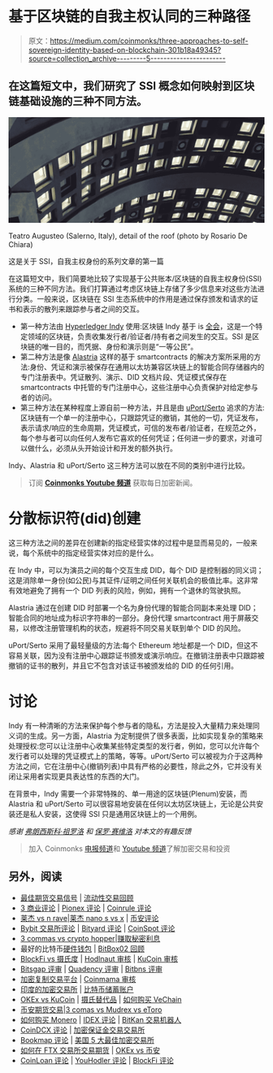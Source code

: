 # 基于区块链的自我主权认同的三种路径

> 原文：<https://medium.com/coinmonks/three-approaches-to-self-sovereign-identity-based-on-blockchain-301b18a49345?source=collection_archive---------5----------------------->

## 在这篇短文中，我们研究了 SSI 概念如何映射到区块链基础设施的三种不同方法。

![](img/6a7bebb4335583e0a9db78d101fc33fb.png)

Teatro Augusteo (Salerno, Italy), detail of the roof (photo by Rosario De Chiara)

这是关于 SSI，自我主权身份的系列文章的第一篇

在这篇短文中，我们简要地比较了实现基于公共账本/区块链的自我主权身份(SSI)系统的三种不同方法。我们打算通过考虑区块链上存储了多少信息来对这些方法进行分类。一般来说，区块链在 SSI 生态系统中的作用是通过保存颁发和请求的证书和表示的散列来跟踪参与者之间的交互。

*   第一种方法由 [Hyperledger Indy](https://www.hyperledger.org/use/hyperledger-indy) 使用:区块链 Indy 基于 is [全会](https://github.com/hyperledger/indy-plenum)，这是一个特定领域的区块链，负责收集发行者/验证者/持有者之间发生的交互。SSI 是区块链的唯一目的，而凭据、身份和演示则是“一等公民”。
*   第二种方法是像 [Alastria](https://alastria.io/) 这样的基于 smartcontracts 的解决方案所采用的方法:身份、凭证和演示被保存在通用以太坊兼容区块链上的智能合同存储器内的专门注册表中。凭证散列、演示、DID 文档片段、凭证模式保存在 smartcontracts 中托管的专门注册中心，这些注册中心负责保护对给定参与者的访问。
*   第三种方法在某种程度上源自前一种方法，并且是由 [uPort/Serto](https://www.uport.me/) 追求的方法:区块链有一个单一的注册中心，只跟踪凭证的撤销，其他的一切，凭证发布，表示请求/响应的生命周期，凭证模式，可信的发布者/验证者，在规范之外，每个参与者可以向任何人发布它喜欢的任何凭证；任何进一步的要求，对谁可以做什么，必须从头开始设计和开发的额外执行。

Indy、Alastria 和 uPort/Serto 这三种方法可以放在不同的类别中进行比较。

> 订阅 [**Coinmonks Youtube 频道**](https://www.youtube.com/c/coinmonks/videos) 获取每日加密新闻。

# 分散标识符(did)创建

这三种方法之间的差异在创建新的指定经营实体的过程中是显而易见的，一般来说，每个系统中的指定经营实体对应的是什么。

在 Indy 中，可以为演员之间的每个交互生成 DID，每个 DID 是控制器的同义词；这是消除单一身份(如公民)与其证件/证明之间任何关联机会的极值比率。这非常有效地避免了拥有一个 DID 列表的风险，例如，拥有一个退休的驾驶执照。

Alastria 通过在创建 DID 时部署一个名为身份代理的智能合同副本来处理 DID；智能合同的地址成为标识字符串的一部分。身份代理 smartcontract 用于屏蔽交易，以修改注册管理机构的状态，规避将不同交易关联到单个 DID 的风险。

uPort/Serto 采用了最轻量级的方法:每个 Ethereum 地址都是一个 DID，但这不容易关联，因为没有注册中心跟踪证书颁发或演示响应。在撤销注册表中只跟踪被撤销的证书的散列，并且它不包含对该证书被颁发给的 DID 的任何引用。

# 讨论

Indy 有一种清晰的方法来保护每个参与者的隐私，方法是投入大量精力来处理同义词的生成。另一方面，Alastria 为定制提供了很多表面，比如实现复杂的策略来处理授权:您可以让注册中心收集某些特定类型的发行者，例如，您可以允许每个发行者可以处理的凭证模式上的策略，等等。uPort/Serto 可以被视为介于这两种方法之间，它在注册中心(撤销列表)中具有严格的必要性，除此之外，它并没有关闭让采用者实现更具表达性的东西的大门。

在背景中，Indy 需要一个非常特殊的、单一用途的区块链(Plenum)安装，而 Alastria 和 uPort/Serto 可以很容易地安装在任何以太坊区块链上，无论是公共安装还是私人安装，这使得 SSI 只是通用区块链上的一个用例。

*感谢* [*弗朗西斯科·祖罗洛*](https://www.linkedin.com/in/francesco-zurolo-6481002/) *和* [*保罗·赛维洛*](https://www.linkedin.com/in/paolo-servillo-86b4a926/) *对本文的有趣反馈*

> 加入 Coinmonks [电报频道](https://t.me/coincodecap)和 [Youtube 频道](https://www.youtube.com/c/coinmonks/videos)了解加密交易和投资

## 另外，阅读

*   [最佳期货交易信号](https://blog.coincodecap.com/futures-trading-signals) | [流动性交易回顾](https://blog.coincodecap.com/liquid-exchange-review)
*   [3 商业评论](/coinmonks/3commas-review-an-excellent-crypto-trading-bot-2020-1313a58bec92) | [Pionex 评论](https://blog.coincodecap.com/pionex-review-exchange-with-crypto-trading-bot) | [Coinrule 评论](/coinmonks/coinrule-review-2021-a-beginner-friendly-crypto-trading-bot-daf0504848ba)
*   [莱杰 vs n rave](/coinmonks/ledger-vs-ngrave-zero-7e40f0c1d694)|[莱杰 nano s vs x](/coinmonks/ledger-nano-s-vs-x-battery-hardware-price-storage-59a6663fe3b0) | [币安评论](/coinmonks/binance-review-ee10d3bf3b6e)
*   [Bybit 交易所评论](/coinmonks/bybit-exchange-review-dbd570019b71) | [Bityard 评论](https://blog.coincodecap.com/bityard-reivew) | [CoinSpot 评论](https://blog.coincodecap.com/coinspot-review)
*   [3 commas vs crypto hopper](/coinmonks/3commas-vs-pionex-vs-cryptohopper-best-crypto-bot-6a98d2baa203)|[赚取秘密利息](/coinmonks/earn-crypto-interest-b10b810fdda3)
*   最好的比特币[硬件钱包](/coinmonks/hardware-wallets-dfa1211730c6) | [BitBox02 回顾](/coinmonks/bitbox02-review-your-swiss-bitcoin-hardware-wallet-c36c88fff29)
*   [BlockFi vs 摄氏度](/coinmonks/blockfi-vs-celsius-vs-hodlnaut-8a1cc8c26630) | [Hodlnaut 审核](/coinmonks/hodlnaut-review-best-way-to-hodl-is-to-earn-interest-on-your-bitcoin-6658a8c19edf) | [KuCoin 审核](https://blog.coincodecap.com/kucoin-review)
*   [Bitsgap 评审](/coinmonks/bitsgap-review-a-crypto-trading-bot-that-makes-easy-money-a5d88a336df2) | [Quadency 评审](/coinmonks/quadency-review-a-crypto-trading-automation-platform-3068eaa374e1) | [Bitbns 评审](/coinmonks/bitbns-review-38256a07e161)
*   [加密复制交易平台](/coinmonks/top-10-crypto-copy-trading-platforms-for-beginners-d0c37c7d698c) | [Coinmama 审核](/coinmonks/coinmama-review-ace5641bde6e)
*   [印度的加密交易所](/coinmonks/bitcoin-exchange-in-india-7f1fe79715c9) | [比特币储蓄账户](/coinmonks/bitcoin-savings-account-e65b13f92451)
*   [OKEx vs KuCoin](https://blog.coincodecap.com/okex-kucoin) | [摄氏替代品](https://blog.coincodecap.com/celsius-alternatives) | [如何购买 VeChain](https://blog.coincodecap.com/buy-vechain)
*   [币安期货交易](https://blog.coincodecap.com/binance-futures-trading)|[3 comas vs Mudrex vs eToro](https://blog.coincodecap.com/mudrex-3commas-etoro)
*   [如何购买 Monero](https://blog.coincodecap.com/buy-monero) | [IDEX 评论](https://blog.coincodecap.com/idex-review) | [BitKan 交易机器人](https://blog.coincodecap.com/bitkan-trading-bot)
*   [CoinDCX 评论](/coinmonks/coindcx-review-8444db3621a2) | [加密保证金交易交易所](https://blog.coincodecap.com/crypto-margin-trading-exchanges)
*   [Bookmap 评论](https://blog.coincodecap.com/bookmap-review-2021-best-trading-software) | [美国 5 大最佳加密交易所](https://blog.coincodecap.com/crypto-exchange-usa)
*   [如何在 FTX 交易所交易期货](https://blog.coincodecap.com/ftx-futures-trading) | [OKEx vs 币安](https://blog.coincodecap.com/okex-vs-binance)
*   [CoinLoan 评论](https://blog.coincodecap.com/coinloan-review) | [YouHodler 评论](/coinmonks/youhodler-4-easy-ways-to-make-money-98969b9689f2) | [BlockFi 评论](https://blog.coincodecap.com/blockfi-review)